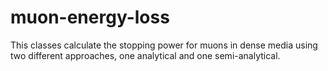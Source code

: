 # muon-energy-loss
This classes calculate the stopping power for muons in dense media using two different approaches, one analytical and one semi-analytical.
